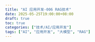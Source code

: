 ```yaml
---
title: "AI 应用开发-006 RAG技术"
date: 2025-05-25T19:00:00+08:00
draft: true
toc: true
categories: ["技术/AI/应用开发"]
tags: ["AI", "应用开发", "大模型", "RAG"]
---
```

